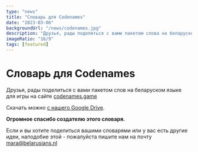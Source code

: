 ```yaml
---
type: "news"
title: "Словарь для Codenames"
date: "2023-03-06"
backgroundUrl: "/news/codenames.jpg"
description: "Друзья, рады поделиться с вами пакетом слова на беларуском языке для игры Codenames"
imageRatio: "16/9"
tags: [featured]
---
```


# Словарь для Codenames

Друзья, рады поделиться с вами пакетом слов на беларуском языке для игры на сайте [codenames.game](https://codenames.game)

Скачать можно [с нашего Google Drive](https://drive.google.com/file/d/1Q8FDLU2xzFYesQI3zaF1-myxNofDD4XP/view?usp=sharing).

**Огромное спасибо создателю этого словаря.**

Если и вы хотите поделиться вашими словарями или у вас есть другие идеи, наподобие этой - пожалуйста пишите нам на почту [mara@belarusians.nl](mailto:mara@belarusians.nl)